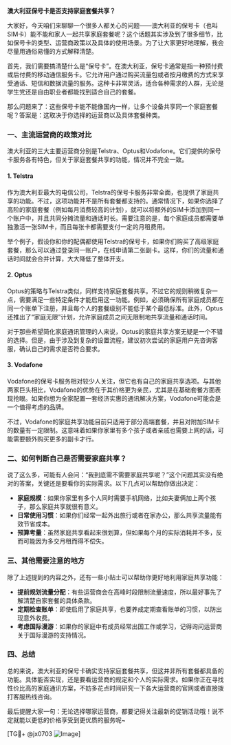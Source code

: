 **澳大利亚保号卡是否支持家庭套餐共享？**

大家好，今天咱们来聊聊一个很多人都关心的问题——澳大利亚的保号卡（也叫SIM卡）能不能和家人一起共享家庭套餐呢？这个话题其实涉及到了很多细节，比如保号卡的类型、运营商政策以及具体的使用场景。为了让大家更好地理解，我会尽量用通俗易懂的方式解释清楚。

首先，我们需要搞清楚什么是“保号卡”。在澳大利亚，保号卡通常是指一种预付费或后付费的移动通信服务卡。它允许用户通过购买流量包或者按月缴费的方式来享受通话、短信和数据流量的服务。这种卡非常灵活，适合各种需求的人群，无论是学生党还是自由职业者都能找到适合自己的套餐。

那么问题来了：这些保号卡能不能像国内一样，让多个设备共享同一个家庭套餐呢？答案是：这取决于你选择的运营商以及具体套餐种类。

### 一、主流运营商的政策对比

澳大利亚的三大主要运营商分别是Telstra、Optus和Vodafone。它们提供的保号卡服务各有特色，但关于家庭套餐共享的功能，情况并不完全一致。

#### 1. **Telstra**
作为澳大利亚最大的电信公司，Telstra的保号卡服务非常全面，也提供了家庭共享的功能。不过，这项功能并不是所有套餐都支持的。通常情况下，如果你选择了高阶的家庭套餐（例如每月消费较高的计划），就可以将额外的SIM卡添加到同一个账户中，并且共同分摊流量和通话时长。需要注意的是，每个家庭成员都需要单独激活一张SIM卡，而且每张卡都需要支付一定的月租费用。

举个例子，假设你和你的配偶都使用Telstra的保号卡，如果你们购买了高级家庭套餐，那么可以通过登录同一账户，在线申请第二张副卡。这样，你们的流量和通话时间就会合并计算，大大降低了整体开支。

#### 2. **Optus**
Optus的策略与Telstra类似，同样支持家庭套餐共享。不过它的规则稍微复杂一点，需要满足一些特定条件才能启用这一功能。例如，必须确保所有家庭成员都在同一个账单下注册，并且每个人的套餐级别不能低于某个最低标准。此外，Optus还推出了“家庭无限”计划，允许家庭成员之间无限制地共享流量和通话时间。

对于那些希望简化家庭通讯管理的人来说，Optus的家庭共享方案无疑是一个不错的选择。但是，由于涉及到复杂的设置流程，建议初次尝试的家庭用户先咨询客服，确认自己的需求是否符合要求。

#### 3. **Vodafone**
Vodafone的保号卡服务相对较少人关注，但它也有自己的家庭共享选项。与其他两家巨头相比，Vodafone的优势在于其价格更为亲民，尤其是在基础套餐方面表现抢眼。如果你想为全家配置一套经济实惠的通讯解决方案，Vodafone可能会是一个值得考虑的品牌。

不过，Vodafone的家庭共享功能目前只适用于部分高端套餐，并且对附加SIM卡的数量有一定限制。这意味着如果你家里有多个孩子或者亲戚也需要上网的话，可能需要额外购买更多的副卡才行。

### 二、如何判断自己是否需要家庭共享？

说了这么多，可能有人会问：“我到底需不需要家庭共享呢？”这个问题其实没有绝对的答案，关键还是要看你的实际需求。以下几点可以帮助你做出决定：

- **家庭规模**：如果你家里有多个人同时需要手机网络，比如夫妻俩加上两个孩子，那么家庭共享就很有意义。
- **日常使用习惯**：如果你们经常一起外出旅行或者在家办公，那么共享流量能有效节省成本。
- **预算考量**：虽然家庭共享看起来很划算，但如果每个月的实际消耗并不多，反而可能因为多交月租而得不偿失。

### 三、其他需要注意的地方

除了上述提到的内容之外，还有一些小贴士可以帮助你更好地利用家庭共享功能：

- **提前规划流量分配**：有些运营商会在高峰时段限制流量速度，所以最好事先了解清楚自家套餐的具体条款。
- **定期检查账单**：即使启用了家庭共享，也要养成定期查看账单的习惯，以防出现意外收费。
- **考虑国际漫游**：如果你的家庭中有成员经常出国工作或学习，记得询问运营商关于国际漫游的支持情况。

### 四、总结

总的来说，澳大利亚的保号卡确实支持家庭套餐共享，但这并非所有套餐都具备的功能。具体能否实现，还是要看运营商的规定和个人的实际需求。如果你正在寻找性价比高的家庭通讯方案，不妨多花点时间研究一下各大运营商的官网或者直接拨打客服热线咨询。

最后提醒大家一句：无论选择哪家运营商，都要记得关注最新的促销活动哦！说不定就能以更低的价格享受到更优质的服务呢~

[TG💪+ @jx0703 ![Image](https://github.com/user-attachments/assets/dbca1d08-cadb-493c-b0ec-ad6f7a83f270)]